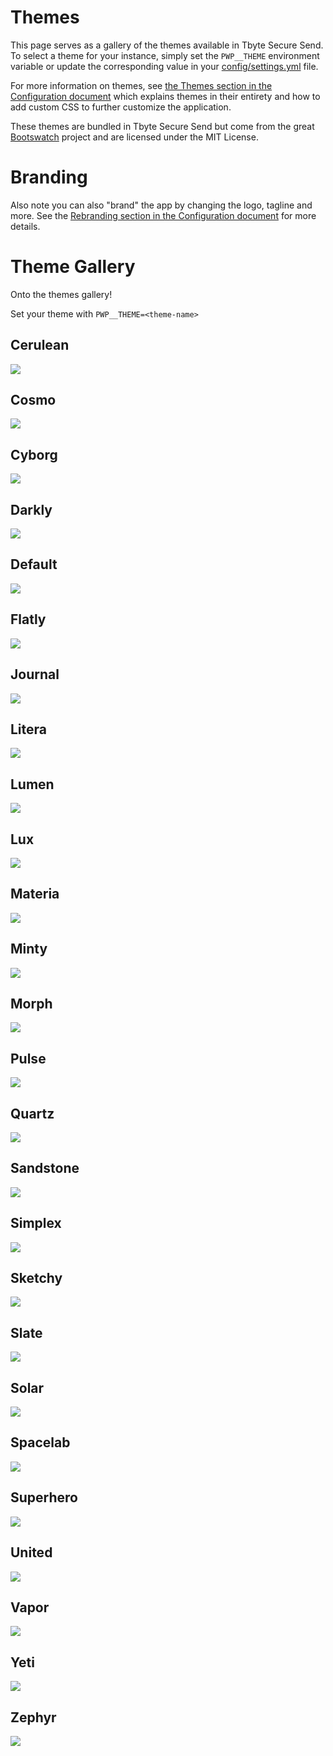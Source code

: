 # Themes

This page serves as a gallery of the themes available in Tbyte Secure Send.  To select a theme for your instance, simply set the `PWP__THEME` environment variable or update the corresponding value in your [config/settings.yml](https://github.com/pglombardo/PasswordPusher/blob/master/config/settings.yml) file.

For more information on themes, see [the Themes section in the Configuration document](https://github.com/pglombardo/PasswordPusher/blob/master/Configuration.md#themes) which explains themes in their entirety and how to add custom CSS to further customize the application.

These themes are bundled in Tbyte Secure Send but come from the great [Bootswatch](https://bootswatch.com) project and are licensed under the MIT License.

# Branding

Also note you can also "brand" the app by changing the logo, tagline and more.  See the [Rebranding section in the Configuration document](https://github.com/pglombardo/PasswordPusher/blob/master/Configuration.md#rebranding) for more details.

# Theme Gallery

Onto the themes gallery!

Set your theme with `PWP__THEME=<theme-name>`

## Cerulean

![](https://pwpush.fra1.cdn.digitaloceanspaces.com/themes%2Fcerulean-theme-pwpush.com.png)

## Cosmo

![](https://pwpush.fra1.cdn.digitaloceanspaces.com/themes%2Fcosmo-theme-pwpush.com.png)

## Cyborg

![](https://pwpush.fra1.cdn.digitaloceanspaces.com/themes%2Fcyborg-theme-pwpush.com.png)

## Darkly

![](https://pwpush.fra1.cdn.digitaloceanspaces.com/themes%2Fdarkly-theme-pwpush.com.png)

## Default

![](https://pwpush.fra1.cdn.digitaloceanspaces.com/themes%2Fdefault-theme-pwpush.com.png)

## Flatly

![](https://pwpush.fra1.cdn.digitaloceanspaces.com/themes%2Fflatly-theme-pwpush.com.png)

## Journal

![](https://pwpush.fra1.cdn.digitaloceanspaces.com/themes%2Fjournal-theme-pwpush.com.png)

## Litera

![](https://pwpush.fra1.cdn.digitaloceanspaces.com/themes%2Flitera-theme-pwpush.com.png)

## Lumen

![](https://pwpush.fra1.cdn.digitaloceanspaces.com/themes%2Flumen-theme-pwpush.com.png)

## Lux

![](https://pwpush.fra1.cdn.digitaloceanspaces.com/themes%2Flux-theme-pwpush.com.png)

## Materia

![](https://pwpush.fra1.cdn.digitaloceanspaces.com/themes%2Fmateria-theme-pwpush.com.png)

## Minty

![](https://pwpush.fra1.cdn.digitaloceanspaces.com/themes%2Fminty-theme-pwpush.com.png)

## Morph

![](https://pwpush.fra1.cdn.digitaloceanspaces.com/themes%2Fmorph-theme-pwpush.com.png)

## Pulse

![](https://pwpush.fra1.cdn.digitaloceanspaces.com/themes%2Fpulse-theme-pwpush.com.png)

## Quartz

![](https://pwpush.fra1.cdn.digitaloceanspaces.com/themes%2Fquartz-theme-pwpush.com.png)

## Sandstone

![](https://pwpush.fra1.cdn.digitaloceanspaces.com/themes%2Fsandstone-theme-pwpush.com.png)

## Simplex

![](https://pwpush.fra1.cdn.digitaloceanspaces.com/themes%2Fsimplex-theme-pwpush.com.png)

## Sketchy

![](https://pwpush.fra1.cdn.digitaloceanspaces.com/themes%2Fsketchy-theme-pwpush.com.png)

## Slate

![](https://pwpush.fra1.cdn.digitaloceanspaces.com/themes%2Fslate-theme-pwpush.com.png)

## Solar

![](https://pwpush.fra1.cdn.digitaloceanspaces.com/themes%2Fsolar-theme-pwpush.com.png)

## Spacelab

![](https://pwpush.fra1.cdn.digitaloceanspaces.com/themes%2Fspacelab-theme-pwpush.com.png)

## Superhero

![](https://pwpush.fra1.cdn.digitaloceanspaces.com/themes%2Fsuperhero-theme-pwpush.com.png)

## United

![](https://pwpush.fra1.cdn.digitaloceanspaces.com/themes%2Funited-theme-pwpush.com.png)

## Vapor

![](https://pwpush.fra1.cdn.digitaloceanspaces.com/themes%2Fvapor-theme-pwpush.com.png)

## Yeti

![](https://pwpush.fra1.cdn.digitaloceanspaces.com/themes%2Fyeti-theme-pwpush.com.png)

## Zephyr

![](https://pwpush.fra1.cdn.digitaloceanspaces.com/themes%2Fzephyr-theme-pwpush.com.png)
